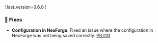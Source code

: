 ! last_version=0.6.0
!

### 🐛 Fixes

- **Configuration in NeoForge**: Fixed an issue where the configuration in NeoForge was not being saved correctly. [PR #31](https://github.com/42atomys/mc-advancements-reloaded/pull/31)
